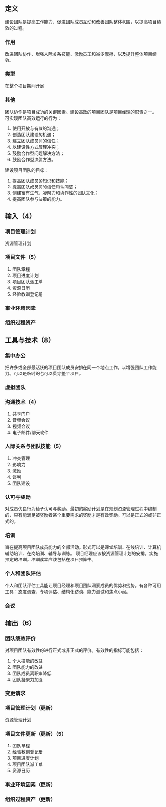 ## 定义
建设团队是提高工作能力、促进团队成员互动和改善团队整体氛围，以提高项目绩效的过程。
### 作用
改进团队协作、增强人际关系技能、激励员工和减少摩擦，以及提升整体项目绩效。
### 类型
在整个项目期间开展
### 其他
团队协作是项目成功的关键因素。建设高效的项目团队是项目经理的职责之一。
可实现团队高效运行的行为：
1. 使用开放与有效的沟通；
2. 创造团队建设的机遇；
3. 建立团队成员间的信任；
4. 以建设性方式管理冲突；
5. 鼓励合作型问题解决方法；
6. 鼓励合作型决策方法。

建设项目团队的目标：
1. 提高团队成员的知识和技能；
2. 提高团队成员间的信任和认同感；
3. 创建富有生气、凝聚力和协作性的团队文化；
4. 提高团队参与决策的能力。
## 输入（4）
### 项目管理计划
资源管理计划
### 项目文件（5）
1. 团队章程
2. 项目进度计划
3. 项目团队派工单
4. 资源日历
5. 经验教训登记册
### 事业环境因素
### 组织过程资产
## 工具与技术（8）
### 集中办公
把许多或全部最活跃的项目团队成员安排在同一个地点工作，以增强团队工作能力。可以是临时的也可以贯穿整个项目。
### 虚拟团队
### 沟通技术（4）
1. 共享门户
2. 音频会议
3. 视频会议
4. 电子邮件/聊天软件
### 人际关系与团队技能（5）
1. 冲突管理
2. 影响力
3. 激励
4. 谈判
5. 团队建设
### 认可与奖励
对成员优良行为给予认可与奖励。最初的奖励计划是在规划资源管理过程中编制的，只有能满足被奖励者某个重要需求的奖励才是有效奖励。可以是正式的或非正式的。
### 培训
旨在提高项目团队成员能力的全部活动。形式可以是课堂培训、在线培训、计算机辅助培训、在岗培训、辅导与训练。
项目经理应该按资源管理计划的安排，实施预定的培训。培训成本应该包括在项目预算中。
### 个人和团队评估
个人和团队评估工具能让项目经理和项目团队洞察成员的优势和劣势。有各种可用工具：态度调查、专项评估、结构化访谈、能力测试和焦点小组。
### 会议
## 输出（6）
### 团队绩效评价
对项目团队有效性的进行正式或非正式的评价。有效性的指标可能包括：
1. 个人技能的改进
2. 团队能力的改进
3. 团队成员离职率降低
4. 团队凝聚力加强
### 变更请求
### 项目管理计划（更新）
资源管理计划
### 项目文件更新（更新）（5）
1. 团队章程
2. 经验教训登记册
3. 项目进度计划
4. 项目团队派工单
5. 资源日历
### 事业环境因素（更新）
### 组织过程资产（更新）
